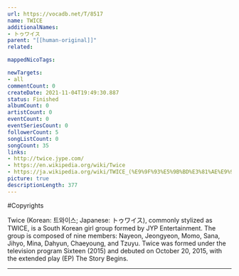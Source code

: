 ```yaml
---
url: https://vocadb.net/T/8517
name: TWICE
additionalNames: 
- トゥワイス
parent: "[[human-original]]"
related:

mappedNicoTags:

newTargets:
- all
commentCount: 0
createDate: 2021-11-04T19:49:30.887
status: Finished
albumCount: 0
artistCount: 0
eventCount: 0
eventSeriesCount: 0
followerCount: 5
songListCount: 0
songCount: 35
links: 
- http://twice.jype.com/
- https://en.wikipedia.org/wiki/Twice
- https://ja.wikipedia.org/wiki/TWICE_(%E9%9F%93%E5%9B%BD%E3%81%AE%E9%9F%B3%E6%A5%BD%E3%82%B0%E3%83%AB%E3%83%BC%E3%83%97)
picture: true
descriptionLength: 377
---
```


#Copyrights

Twice (Korean: 트와이스; Japanese: トゥワイス), commonly stylized as TWICE, is a South Korean girl group formed by JYP Entertainment. The group is composed of nine members: Nayeon, Jeongyeon, Momo, Sana, Jihyo, Mina, Dahyun, Chaeyoung, and Tzuyu. Twice was formed under the television program Sixteen (2015) and debuted on October 20, 2015, with the extended play (EP) The Story Begins.

---

